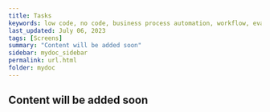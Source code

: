 ```yaml
---
title: Tasks
keywords: low code, no code, business process automation, workflow, evaluation matrixs
last_updated: July 06, 2023
tags: [Screens]
summary: "Content will be added soon" 
sidebar: mydoc_sidebar
permalink: url.html
folder: mydoc
---
```


## Content will be added soon